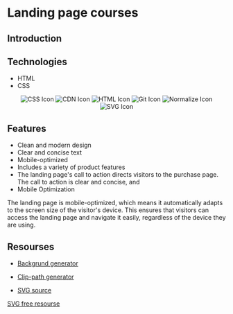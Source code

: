 # Landing page courses
 ## Introduction




## Technologies

* HTML
* CSS

<!-- JavaScript Icon -->
<p align="center">

  <img src="https://img.shields.io/badge/-CSS-1572B6?style=for-the-badge&logo=css3&logoColor=white" alt="CSS Icon" />
   <img src="https://img.shields.io/badge/CDN-brightgreen?style=for-the-badge" alt="CDN Icon" />
  <img src="https://img.shields.io/badge/-HTML-E34F26?style=for-the-badge&logo=html5&logoColor=white" alt="HTML Icon" />
  
  <img src="https://img.shields.io/badge/-Git-F05032?style=for-the-badge&logo=git&logoColor=white" alt="Git Icon" />
  <img src="https://img.shields.io/badge/-Normalize-1572B6?style=for-the-badge&logo=css3&logoColor=white" alt="Normalize Icon" />
   <img src="https://img.shields.io/badge/-SVG-FFB13B?style=for-the-badge&logo=svg&logoColor=white" alt="SVG Icon" />
</p>

## Features
* Clean and modern design
* Clear and concise text
* Mobile-optimized
* Includes a variety of product features
* The landing page's call to action directs visitors to the purchase page. The call to action is clear and concise, and 
* Mobile Optimization


The landing page is mobile-optimized, which means it automatically adapts to the screen size of the visitor's device. This ensures that visitors can access the landing page and navigate it easily, regardless of the device they are using.



## Resourses

* [Backgrund generator ](https://www.magicpattern.design/tools/css-backgrounds)

* [Clip-path generator ](https://bennettfeely.com/clippy/)

* [SVG source ](https://www.manypixels.co/gallery)

[SVG free resourse](https://undraw.co/illustrations)


